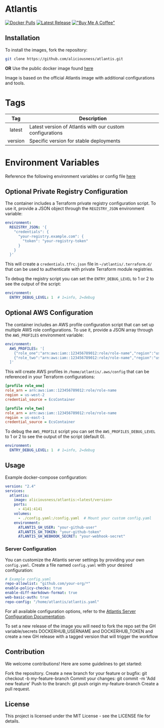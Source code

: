 # Atlantis
[![Docker Pulls](https://img.shields.io/badge/Docker%20Pulls-593-blue)](https://hub.docker.com/r/aliciousness/atlantis)
[![Latest Release](https://img.shields.io/badge/release-v0.3.5-brightgreen)](https://github.com/aliciousness/ACTION-latest-release-badge/releases)
[!["Buy Me A Coffee"](https://www.buymeacoffee.com/assets/img/custom_images/orange_img.png)](https://www.buymeacoffee.com/aliciousness)
<!-- [![Docker Image Size (tag)]() -->
<!-- ![Build Status](https://img.shields.io/github/actions/workflow/status/aliciousness/atlantis/release.yml?branch=main)]
[![GitHub last commit](https://img.shields.io/badge/Last%20Commit-2024-11-08-yellow)] -->

## Installation

To install the images, fork the repository:

```sh
git clone https://github.com/aliciousness/atlantis.git
```
**OR**
Use the public docker image found [here](https://hub.docker.com/r/aliciousness/atlantis)

Image is based on the official Atlantis image with additional configurations and tools.

# Tags
| Tag | Description |
| :----: | --- |
| latest | Latest version of Atlantis with our custom configurations |
| version | Specific version for stable deployments |

# Environment Variables
Reference the following environment variables or config file [here](https://www.runatlantis.io/docs/server-configuration.html)

## Optional Private Registry Configuration
The container includes a Terraform private registry configuration script. To use it, provide a JSON object through the `REGISTRY_JSON` environment variable:

```yaml
environment:
  REGISTRY_JSON: '{
    "credentials": {
      "your-registry.example.com": {
        "token": "your-registry-token"
      }
    }
  }'
```

This will create a `credentials.tfrc.json` file in `~/atlantis/.terraform.d/` that can be used to authenticate with private Terraform module registries.

To debug the registry script you can set the `ENTRY_DEBUG_LEVEL` to 1 or 2 to see the output of the script:

```yaml
environment:
  ENTRY_DEBUG_LEVEL: 1  # 1=info, 2=debug
```

## Optional AWS Configuration
The container includes an AWS profile configuration script that can set up multiple AWS role configurations. To use it, provide a JSON array through the `AWS_PROFILES` environment variable:

```yaml
environment:
  AWS_PROFILES: '[
    {"role_one":"arn:aws:iam::123456789012:role/role-name","region":"us-west-2"},
    {"role_two":"arn:aws:iam::123456789012:role/role-name","region":"us-east-1"}
  ]'
```

This will create AWS profiles in `/home/atlantis/.aws/config` that can be referenced in your Terraform configurations:

```ini
[profile role_one]
role_arn = arn:aws:iam::123456789012:role/role-name
region = us-west-2
credential_source = EcsContainer

[profile role_two]
role_arn = arn:aws:iam::123456789012:role/role-name
region = us-east-1
credential_source = EcsContainer
```

To debug the `AWS_PROFILE` script you can set the `AWS_PROFILES_DEBUG_LEVEL` to 1 or 2 to see the output of the script (default 0).

```yaml
environment:
  ENTRY_DEBUG_LEVEL: 1  # 1=info, 2=debug
```

## Usage
Example docker-compose configuration:

```yaml
version: "2.4"
services:
  atlantis:
    image: aliciousness/atlantis:<latest/version>
    ports:
      - 4141:4141
    volumes:
      - ./config.yaml:/config.yaml  # Mount your custom config.yaml
    environment:
      ATLANTIS_GH_USER: "your-github-user"
      ATLANTIS_GH_TOKEN: "your-github-token"
      ATLANTIS_GH_WEBHOOK_SECRET: "your-webhook-secret"
```

### Server Configuration
You can customize the Atlantis server settings by providing your own `config.yaml`. Create a file named `config.yaml` with your desired configuration:

```yaml
# Example config.yaml
repo-allowlist: "github.com/your-org/*"
enable-policy-checks: true
enable-diff-markdown-format: true
web-basic-auth: true
repo-config: "/home/atlantis/atlantis.yaml"
```

For all available configuration options, refer to the [Atlantis Server Configuration Documentation](https://www.runatlantis.io/docs/server-configuration.html).

To set a new release of the image you will need to fork the repo set the GH variable/secrets DOCKERHUB_USERNAME and DOCKERHUB_TOKEN
and create a new GH release with a tagged version that will trigger the workflow

## Contribution
We welcome contributions! Here are some guidelines to get started:

Fork the repository.
Create a new branch for your feature or bugfix: git checkout -b my-feature-branch
Commit your changes: git commit -m 'Add new feature'
Push to the branch: git push origin my-feature-branch
Create a pull request.

## License
This project is licensed under the MIT License - see the LICENSE file for details.
